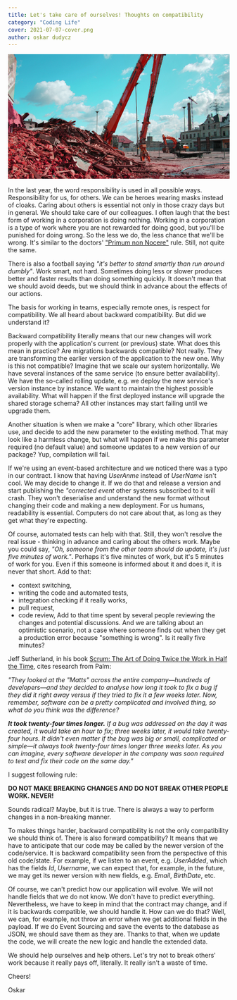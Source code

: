 ```yaml
---
title: Let's take care of ourselves! Thoughts on compatibility
category: "Coding Life"
cover: 2021-07-07-cover.png
author: oskar dudycz
---
```


![cover](2021-07-07-cover.png)

In the last year, the word responsibility is used in all possible ways. Responsibility for us, for others. We can be heroes wearing masks instead of cloaks. Caring about others is essential not only in those crazy days but in general. We should take care of our colleagues. I often laugh that the best form of working in a corporation is doing nothing. Working in a corporation is a type of work where you are not rewarded for doing good, but you'll be punished for doing wrong. So the less we do, the less chance that we'll be wrong. It's similar to the doctors' ["Primum non Nocere"](https://en.wikipedia.org/wiki/Primum_non_nocere) rule. Still, not quite the same.

There is also a football saying _"it's better to stand smartly than run around dumbly"_. Work smart, not hard. Sometimes doing less or slower produces better and faster results than doing something quickly. It doesn't mean that we should avoid deeds, but we should think in advance about the effects of our actions. 

The basis for working in teams, especially remote ones, is respect for compatibility. We all heard about backward compatibility. 
But did we understand it?

Backward compatibility literally means that our new changes will work properly with the application's current (or previous) state. What does this mean in practice? Are migrations backwards compatible? Not really. They are transforming the earlier version of the application to the new one. Why is this not compatible? Imagine that we scale our system horizontally. We have several instances of the same service (to ensure better availability). We have the so-called rolling update, e.g. we deploy the new service's version instance by instance. We want to maintain the highest possible availability. What will happen if the first deployed instance will upgrade the shared storage schema? All other instances may start failing until we upgrade them.

Another situation is when we make a "core" library, which other libraries use, and decide to add the new parameter to the existing method. That may look like a harmless change, but what will happen if we make this parameter required (no default value) and someone updates to a new version of our package? Yup, compilation will fail.

If we're using an event-based architecture and we noticed there was a typo in our contract. I know that having _UserAnme_ instead of _UserName_ isn't cool. We may decide to change it. If we do that and release a version and start publishing the _"corrected event_ other systems subscribed to it will crash. They won't deserialise and understand the new format without changing their code and making a new deployment. For us humans, readability is essential. Computers do not care about that, as long as they get what they're expecting.

Of course, automated tests can help with that. Still, they won't resolve the real issue - thinking in advance and caring about the others work. Maybe you could say, _"Oh, someone from the other team should do update, it's just five minutes of work."_. Perhaps it's five minutes of work, but it's 5 minutes of work for you. Even if this someone is informed about it and does it, it is never that short. Add to that:
- context switching, 
- writing the code and automated tests, 
- integration checking if it really works, 
- pull request, 
- code review, 
Add to that time spent by several people reviewing the changes and potential discussions. And we are talking about an optimistic scenario, not a case where someone finds out when they get a production error because "something is wrong". Is it really five minutes? 

Jeff Sutherland, in his book [Scrum: The Art of Doing Twice the Work in Half the Time](https://www.goodreads.com/book/show/19288230-scrum), cites research from Palm:

_"They looked at the "Matts" across the entire company—hundreds of developers—and they decided to analyse how long it took to fix a bug if they did it right away versus if they tried to fix it a few weeks later. Now, remember, software can be a pretty complicated and involved thing, so what do you think was the difference?_

**_It took twenty-four times longer._** _If a bug was addressed on the day it was created, it would take an hour to fix; three weeks later, it would take twenty-four hours. It didn't even matter if the bug was big or small, complicated or simple—it always took twenty-four times longer three weeks later. As you can imagine, every software developer in the company was soon required to test and fix their code on the same day."_

I suggest following rule:

**DO NOT MAKE BREAKING CHANGES AND DO NOT BREAK OTHER PEOPLE WORK. NEVER!**

Sounds radical? Maybe, but it is true. There is always a way to perform changes in a non-breaking manner.

To makes things harder, backward compatibility is not the only compatibility we should think of. There is also forward compatibility? It means that we have to anticipate that our code may be called by the newer version of the code/service. It is backward compatibility seen from the perspective of this old code/state. For example, if we listen to an event, e.g. _UserAdded_, which has the fields _Id_, _Username_, we can expect that, for example, in the future, we may get its newer version with new fields, e.g. _Email_, _BirthDate_, etc. 

Of course, we can't predict how our application will evolve. We will not handle fields that we do not know. We don't have to predict everything. Nevertheless, we have to keep in mind that the contract may change, and if it is backwards compatible, we should handle it. How can we do that? Well, we can, for example, not throw an error when we get additional fields in the payload. If we do Event Sourcing and save the events to the database as JSON, we should save them as they are. Thanks to that, when we update the code, we will create the new logic and handle the extended data.

We should help ourselves and help others. Let's try not to break others' work because it really pays off, literally. It really isn't a waste of time.

Cheers!

Oskar